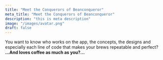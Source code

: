 ```yaml
---
title: "Meet the Conquerors of Beanconqueror"
meta_title: "Meet the Conquerors of Beanconqueror"
description: "this is meta description"
image: "/images/avatar.png"
draft: false
---
```


You want to know who works on the app, the concepts, the designs and especially
each line of code that makes your brews repeatable and perfect?  
**...And loves coffee as much as you?...**
